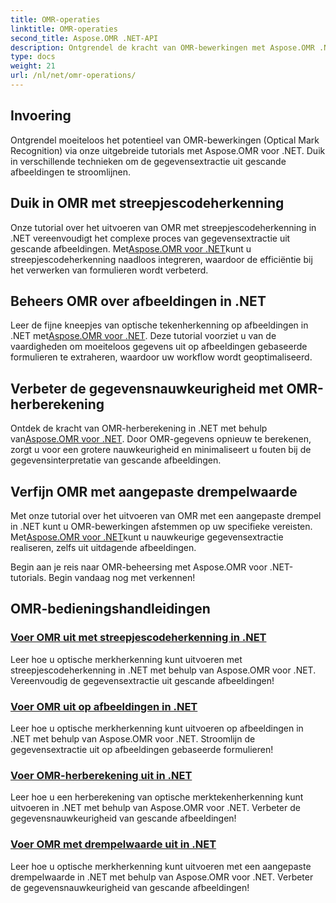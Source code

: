 ```yaml
---
title: OMR-operaties
linktitle: OMR-operaties
second_title: Aspose.OMR .NET-API
description: Ontgrendel de kracht van OMR-bewerkingen met Aspose.OMR .NET Tutorials Listing. Ontdek barcodeherkenning, beeldverwerking, herberekening en drempelaanpassingen!
type: docs
weight: 21
url: /nl/net/omr-operations/
---
```

## Invoering

Ontgrendel moeiteloos het potentieel van OMR-bewerkingen (Optical Mark Recognition) via onze uitgebreide tutorials met Aspose.OMR voor .NET. Duik in verschillende technieken om de gegevensextractie uit gescande afbeeldingen te stroomlijnen.

## Duik in OMR met streepjescodeherkenning
 Onze tutorial over het uitvoeren van OMR met streepjescodeherkenning in .NET vereenvoudigt het complexe proces van gegevensextractie uit gescande afbeeldingen. Met[Aspose.OMR voor .NET](./perform-omr-barcode-recognition/)kunt u streepjescodeherkenning naadloos integreren, waardoor de efficiëntie bij het verwerken van formulieren wordt verbeterd.

## Beheers OMR over afbeeldingen in .NET
 Leer de fijne kneepjes van optische tekenherkenning op afbeeldingen in .NET met[Aspose.OMR voor .NET](./perform-omr-on-images/). Deze tutorial voorziet u van de vaardigheden om moeiteloos gegevens uit op afbeeldingen gebaseerde formulieren te extraheren, waardoor uw workflow wordt geoptimaliseerd.

## Verbeter de gegevensnauwkeurigheid met OMR-herberekening
 Ontdek de kracht van OMR-herberekening in .NET met behulp van[Aspose.OMR voor .NET](./perform-omr-recalculation/). Door OMR-gegevens opnieuw te berekenen, zorgt u voor een grotere nauwkeurigheid en minimaliseert u fouten bij de gegevensinterpretatie van gescande afbeeldingen.

## Verfijn OMR met aangepaste drempelwaarde
 Met onze tutorial over het uitvoeren van OMR met een aangepaste drempel in .NET kunt u OMR-bewerkingen afstemmen op uw specifieke vereisten. Met[Aspose.OMR voor .NET](./perform-omr-with-threshold/)kunt u nauwkeurige gegevensextractie realiseren, zelfs uit uitdagende afbeeldingen.

Begin aan je reis naar OMR-beheersing met Aspose.OMR voor .NET-tutorials. Begin vandaag nog met verkennen!

## OMR-bedieningshandleidingen
### [Voer OMR uit met streepjescodeherkenning in .NET](./perform-omr-barcode-recognition/)
Leer hoe u optische merkherkenning kunt uitvoeren met streepjescodeherkenning in .NET met behulp van Aspose.OMR voor .NET. Vereenvoudig de gegevensextractie uit gescande afbeeldingen!
### [Voer OMR uit op afbeeldingen in .NET](./perform-omr-on-images/)
Leer hoe u optische merkherkenning kunt uitvoeren op afbeeldingen in .NET met behulp van Aspose.OMR voor .NET. Stroomlijn de gegevensextractie uit op afbeeldingen gebaseerde formulieren!
### [Voer OMR-herberekening uit in .NET](./perform-omr-recalculation/)
Leer hoe u een herberekening van optische merktekenherkenning kunt uitvoeren in .NET met behulp van Aspose.OMR voor .NET. Verbeter de gegevensnauwkeurigheid van gescande afbeeldingen!
### [Voer OMR met drempelwaarde uit in .NET](./perform-omr-with-threshold/)
Leer hoe u optische merkherkenning kunt uitvoeren met een aangepaste drempelwaarde in .NET met behulp van Aspose.OMR voor .NET. Verbeter de gegevensnauwkeurigheid van gescande afbeeldingen!